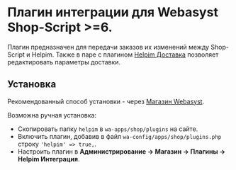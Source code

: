# Плагин интеграции для Webasyst Shop-Script >=6.

Плагин предназначен для передачи заказов их изменений между Shop-Script и Helpim. Также в паре с плагином [Helpim Доставка](https://github.com/HelpimLLC/webasyst-shipping-plugin) позволяет редактировать параметры доставки.

## Установка

Рекомендованный способ установки - через [Магазин Webasyst](https://www.webasyst.ru/store/plugin/shop/helpim/).

Возможна ручная установка:
* Скопировать папку `helpim` в `wa-apps/shop/plugins` на сайте.
* Включить плагин, добавив в файл `wa-config/apps/shop/plugins.php` строку `'helpim' => true,`.
* Настроить плагин в **Администрирование → Магазин → Плагины → Helpim Интеграция**.
